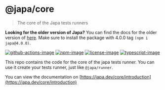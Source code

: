# @japa/core
> The core of the Japa tests runners

**Looking for the older version of Japa?**
You can find the docs for the older version of [here](https://github.com/japa/core/tree/v4.0.0). Make sure to install the package with 4.0.0 tag `(npm i japa@4.0.0)`.


[![github-actions-image]][github-actions-url] [![npm-image]][npm-url] [![license-image]][license-url] [![typescript-image]][typescript-url]

This repo contains the code for the core of the japa tests runner. You can use it create your tests runner, just like `@japa/runner`.

You can view the documentation on [https://japa.dev/core/introduction](https://japa.dev/core/introduction)

[github-actions-image]: https://img.shields.io/github/workflow/status/japa/core/test?style=for-the-badge

[github-actions-url]: https://github.com/japa/core/actions/workflows/test.yml "github-actions"

[npm-image]: https://img.shields.io/npm/v/@japa/core.svg?style=for-the-badge&logo=npm
[npm-url]: https://npmjs.org/package/@japa/core "npm"

[license-image]: https://img.shields.io/npm/l/@japa/core?color=blueviolet&style=for-the-badge
[license-url]: LICENSE.md "license"

[typescript-image]: https://img.shields.io/badge/Typescript-294E80.svg?style=for-the-badge&logo=typescript
[typescript-url]:  "typescript"
